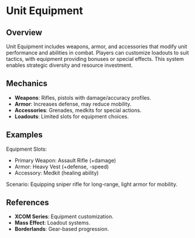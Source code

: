 # Unit Equipment

## Overview
Unit Equipment includes weapons, armor, and accessories that modify unit performance and abilities in combat. Players can customize loadouts to suit tactics, with equipment providing bonuses or special effects. This system enables strategic diversity and resource investment.

## Mechanics
- **Weapons**: Rifles, pistols with damage/accuracy profiles.
- **Armor**: Increases defense, may reduce mobility.
- **Accessories**: Grenades, medkits for special actions.
- **Loadouts**: Limited slots for equipment choices.

## Examples

Equipment Slots:
- Primary Weapon: Assault Rifle (+damage)
- Armor: Heavy Vest (+defense, -speed)
- Accessory: Medkit (healing ability)

Scenario: Equipping sniper rifle for long-range, light armor for mobility.

## References
- **XCOM Series**: Equipment customization.
- **Mass Effect**: Loadout systems.
- **Borderlands**: Gear-based progression.